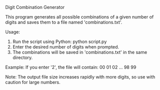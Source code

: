 Digit Combination Generator

This program generates all possible combinations of a given number of digits and saves them to a file named 'combinations.txt'.

Usage:
1. Run the script using Python: python script.py
2. Enter the desired number of digits when prompted.
3. The combinations will be saved in 'combinations.txt' in the same directory.

Example:
If you enter '2', the file will contain:
00
01
02
...
98
99

Note:
The output file size increases rapidly with more digits, so use with caution for large numbers.
